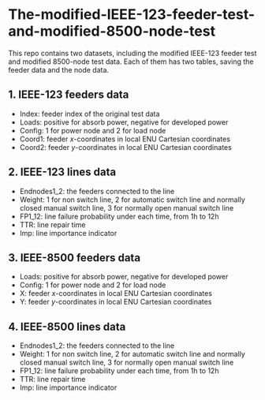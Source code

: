 # The-modified-IEEE-123-feeder-test-and-modified-8500-node-test
This repo contains two datasets, including the modified IEEE-123 feeder test and modified 8500-node test data.
Each of them has two tables, saving the feeder data and the node data.
## 1.	IEEE-123 feeders data
+ Index: feeder index of the original test data
+ Loads: positive for absorb power, negative for developed power
+ Config: 1 for power node and 2 for load node
+ Coord1: feeder *x*-coordinates in local ENU Cartesian coordinates 
+ Coord2: feeder *y*-coordinates in local ENU Cartesian coordinates
## 2.	IEEE-123 lines data 
+ Endnodes1_2: the feeders connected to the line
+ Weight: 1 for non switch line, 2 for automatic switch line and normally closed manual switch line, 3 for normally open manual switch line
+ FP1_12: line failure probability under each time, from 1h to 12h
+ TTR: line repair time
+ Imp: line importance indicator
## 3.	IEEE-8500 feeders data
+ Loads: positive for absorb power, negative for developed power
+ Config: 1 for power node and 2 for load node
+ X: feeder *x*-coordinates in local ENU Cartesian coordinates 
+ Y: feeder *y*-coordinates in local ENU Cartesian coordinates
## 4.	IEEE-8500 lines data
+ Endnodes1_2: the feeders connected to the line
+ Weight: 1 for non switch line, 2 for automatic switch line and normally closed manual switch line, 3 for normally open manual switch line
+ FP1_12: line failure probability under each time, from 1h to 12h
+ TTR: line repair time
+ Imp: line importance indicator
